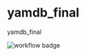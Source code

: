 # yamdb_final
yamdb_final

![workflow badge](https://github.com/hlystovea/yamdb_final/actions/workflows/yamdb_final.yml/badge.svg)
